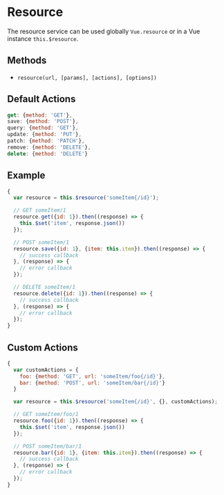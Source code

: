 # Resource

The resource service can be used globally `Vue.resource` or in a Vue instance `this.$resource`.

## Methods

* `resource(url, [params], [actions], [options])`

## Default Actions

```js
get: {method: 'GET'},
save: {method: 'POST'},
query: {method: 'GET'},
update: {method: 'PUT'},
patch: {method: 'PATCH'},
remove: {method: 'DELETE'},
delete: {method: 'DELETE'}
```

## Example

```js
{
  var resource = this.$resource('someItem{/id}');

  // GET someItem/1
  resource.get({id: 1}).then((response) => {
    this.$set('item', response.json())
  });

  // POST someItem/1
  resource.save({id: 1}, {item: this.item}).then((response) => {
    // success callback
  }, (response) => {
    // error callback
  });

  // DELETE someItem/1
  resource.delete({id: 1}).then((response) => {
    // success callback
  }, (response) => {
    // error callback
  });
}
```

## Custom Actions

```js
{
  var customActions = {
    foo: {method: 'GET', url: 'someItem/foo{/id}'},
    bar: {method: 'POST', url: 'someItem/bar{/id}'}
  }

  var resource = this.$resource('someItem{/id}', {}, customActions);

  // GET someItem/foo/1
  resource.foo({id: 1}).then((response) => {
    this.$set('item', response.json())
  });

  // POST someItem/bar/1
  resource.bar({id: 1}, {item: this.item}).then((response) => {
    // success callback
  }, (response) => {
    // error callback
  });
}
```
